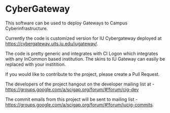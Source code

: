 CyberGateway
============

This software can be used to deploy Gateways to Campus Cyberinfrastructure.

Currently the code is customized version for IU Cybergateway deployed at https://cybergateway.uits.iu.edu/iugateway/.

The code is pretty generic and integrates with CI Logon which integrates with any InCommon based institution. 
The skins to IU Gateway can easily be replaced with your institition. 

If you would like to contribute to the project, please create a Pull Request. 

The developers of the project hangout on the developer mailing list at - https://groups.google.com/a/scigap.org/forum/#!forum/cig-dev

The commit emails from this project will be sent to mailing list - https://groups.google.com/a/scigap.org/forum/#!forum/iucig-commits.
